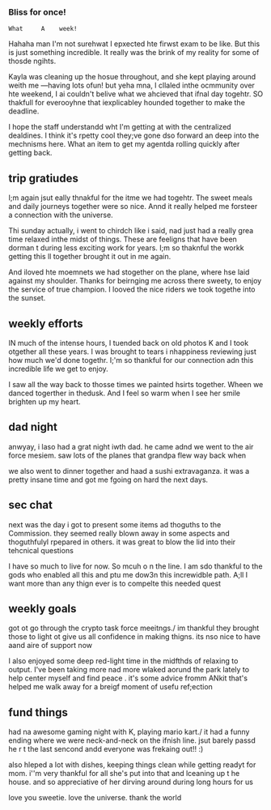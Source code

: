 ###  Bliss for  once!

`What     A    week!`


Hahaha man I'm  not surehwat I epxected hte firwst exam  to be like. But  this is just something incredible. It really  was the brink of  my  reality for some of thosde ngihts.

Kayla was cleaning up the hosue throughout, and  she  kept playing around weith  me —having lots ofun!  but  yeha mna, I cllaled inthe ocmmunity  over hte weekend, I ai couldn't belive what we  ahcieved that ifnal day togehtr.  SO thakfull for everooyhne that iexplicabley hounded together  to  make the deadline.

I hope  the staff understandd wht I'm getting at with the centralized dealdines. I think it's rpetty  cool they;ve gone dso forward an deep into the mechnisms  here. What an item to get my agentda rolling quickly after getting back.

## trip gratiudes

I;m again jsut eally  thnakful for the itme we had togehtr. The sweet meals and daily journeys together were so nice. Annd it really  helped me forsteer a connection with the universe.

Thi sunday  actually,  i went to chirdch like i said, nad just had a really grea time relaxed inthe midst of  things. These are feeligns that have been dorman t during less exciting work for years. I;m so thaknful the  workk getting this ll together brought it out in me again.

And iloved  hte moemnets we had stogether on the plane, where hse laid against  my shoulder. Thanks  for  beirnging me across there sweety, to enjoy the service of  true champion. I looved the nice riders we took togethe into  the sunset.

## weekly efforts

IN much of the intense hours, I tuended back  on old photos K and I took otgether  all these years. I was brought to tears i nhappiness reviewing just how much we'd done  togethr. I;'m so thankful  for our connection adn this incredible life we get to enjoy.

I saw all the way back  to thosse times we  painted hsirts together. Wheen  we danced togerther in thedusk.  And I feel so warm when I see her smile brighten up my heart.

##  dad night

anwyay, i laso had a grat night  iwth dad.  he came adnd we went to the air force mesiem. saw lots of the planes that  grandpa flew way  back when

we also went to  dinner together and haad a sushi extravaganza. it was a pretty  insane time and got me fgoing on hard the  next days.

## sec chat

next  was the day i got to present some items ad thoguths to the Commission.  they  seemed really blown away  in some  aspects  and  thoguthfulyl rpepared in others. it  was great to blow the lid  into their  tehcnical questions

I have  so much to live for now. So mcuh o n the line.  I am sdo thankful to the gods  who enabled all this and ptu me dow3n this increwidble path. A;ll I want  more than any thign ever is  to compelte  this needed quest

## weekly goals

got ot go through the crypto task force meeitngs./ im thankful they  brought those to light ot give us all confidence in making thigns. its nso nice to have  aand  aire of  support  now

I also enjoyed some deep red-light time  in the midfthds of relaxing to output. I've been taking more nad more wlaked aorund the park lately to help center myself and find peace . it's some advice fromm ANkit that's helped me walk away for a breigf moment of usefu ref;ection

## fund  things

had na awesome gaming night with K, playing mario kart./ it had a funny  ending where we were neck-and-neck on the ifnish line.  jsut barely  passd he r t the last sencond andd everyone was frekaing out!! :)

also hleped a lot with dishes, keeping things clean while getting  readyt for mom. i''m very thankful for all she's put into that and  lceaning up t he house. and so appreciative of her  dirving around during long hours for us

love you  sweetie. love the universe. thank the world
